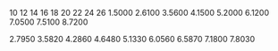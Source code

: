 10    12    14    16    18    20    22    24    26
1.5000    2.6100    3.5600    4.1500    5.2000    6.1200    7.0500    7.5100    8.7200

2.7950    3.5820    4.2860    4.6480    5.1330    6.0560    6.5870    7.1800    7.8030
